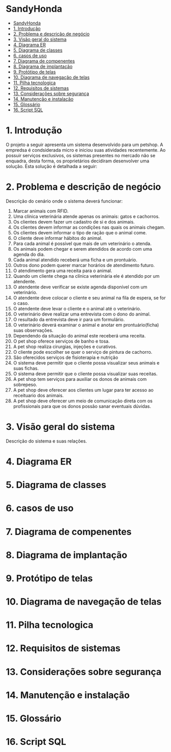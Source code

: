 # SandyHonda

- [SandyHonda](#sandyhonda)
- [1. Introdução](#1-introdução)
- [2. Problema e descrição de negócio](#2-problema-e-descrição-de-negócio)
- [3. Visão geral do sistema](#3-visão-geral-do-sistema)
- [4. Diagrama ER](#4-diagrama-er)
- [5. Diagrama de classes](#5-diagrama-de-classes)
- [6. casos de uso](#6-casos-de-uso)
- [7. Diagrama de compenentes](#7-diagrama-de-compenentes)
- [8. Diagrama de implantação](#8-diagrama-de-implantação)
- [9. Protótipo de telas](#9-protótipo-de-telas)
- [10. Diagrama de navegação de telas](#10-diagrama-de-navegação-de-telas)
- [11. Pilha tecnologica](#11-pilha-tecnologica)
- [12. Requisitos de sistemas](#12-requisitos-de-sistemas)
- [13. Considerações sobre segurança](#13-considerações-sobre-segurança)
- [14. Manutenção e instalação](#14-manutenção-e-instalação)
- [15. Glossário](#15-glossário)
- [16. Script SQL](#16-script-sql)

# 1. Introdução

O projeto a seguir apresenta um sistema desenvolvido para um petshop. A empredsa é condsiderada micro e iniciou suas atividades recentemente. Ao possuir serviços exclusivos, os sistemas presentes no mercado não se enquadra, desta forma, os proprietários decidiram desenvolver uma solução. Esta solução é detalhada a seguir:

# 2. Problema e descrição de negócio

Descrição do cenário onde o sistema deverá funcionar:

1. Marcar animais com RFID.
2. Uma clínica veterinária atende apenas os animais: gatos e cachorros.
3. Os clientes devem fazer um cadastro de si e dos animais.
4. Os clientes devem informar as condições nas quais os animais chegam.
5. Os clientes devem informar o tipo de ração que o animal come.
6. O cliente deve informar hábitos do animal.
7. Para cada animal é possível que mais de um veterinário o atenda.
8. Os animais podem chegar e serem atendidos de acordo com uma agenda do dia.
9. Cada animal atendido receberá uma ficha e um prontuário.
10. Outros dono podem querer marcar horários de atendimento futuro.
11. O atendimento gera uma receita para o animal.
12. Quando um cliente chega na clínica veterinária ele é atendido por um atendente.
13. O atendente deve verificar se existe agenda disponível com um veterinário.
14. O atendente deve colocar o cliente e seu animal na fila de espera, se for o caso.
15. O atendente deve levar o cliente e o animal até o veterinário.
16. O veterinário deve realizar uma entrevista com o dono do animal.
17. O resultado da entrevista deve ir para um formulário.
18. O veterinário deverá examinar o animal e anotar em prontuário(ficha) suas observações.
19. Dependendo da situação do animal este receberá uma receita.
20. O pet shop oferece serviços de banho e tosa.
21. A pet shop realiza cirurgias, injeções e curativos.
22. O cliente pode escolher se quer o serviço de pintura de cachorro.
23. São oferecidos serviços de fisioterapia e nutrição
24. O sistema deve permitir que o cliente possa visualizar seus animais e suas fichas.
25. O sistema deve permitir que o cliente possa visualizar suas receitas.
26. A pet shop tem serviços para auxiliar os donos de animais com sobrepeso.
27. A pet shop deve oferecer aos clientes um lugar para ter acesso ao receituario dos animais.
28. A pet shop deve oferecer um meio de comunicação direta com os profissionais para que os donos possão sanar eventuais dúvidas.

# 3. Visão geral do sistema

Descrição do sistema e suas relações.

# 4. Diagrama ER

# 5. Diagrama de classes

# 6. casos de uso 

# 7. Diagrama de compenentes

# 8. Diagrama de implantação

# 9. Protótipo de telas

# 10. Diagrama de navegação de telas

# 11. Pilha tecnologica 

# 12. Requisitos de sistemas 

# 13. Considerações sobre segurança

# 14. Manutenção e instalação

# 15. Glossário

# 16. Script SQL
